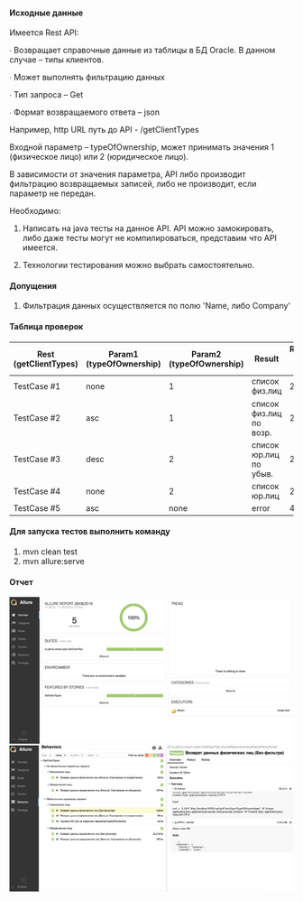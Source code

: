 #### Исходные данные

Имеется Rest API:

∙             Возвращает справочные данные из таблицы в БД Oracle. В данном случае – типы клиентов.

∙             Может выполнять фильтрацию данных

∙             Тип запроса – Get

∙             Формат возвращаемого ответа – json

 

Например, http URL путь до API - /getClientTypes

Входной параметр – typeOfOwnership, может принимать значения 1 (физическое лицо) или 2 (юридическое лицо).

В зависимости от значения параметра, API либо производит фильтрацию возвращаемых записей, либо не производит, если параметр не передан.

 

Необходимо:

1. Написать на java тесты на данное API. API можно замокировать, либо даже тесты могут не компилироваться, представим что API имеется.

2. Технологии тестирования можно выбрать самостоятельно. 

#### Допущения
1. Фильтрация данных осуществляется по полю 'Name, либо Company'


#### Таблица проверок
| Rest (getClientTypes) | Param1 (typeOfOwnership)  |  Param2 (typeOfOwnership)     |   Result   |  Response Status (http)   |
| --- | --- | --- | --- | --- | 
| TestCase #1           |       none                |                    1          |  список физ.лиц  | 200 |
| TestCase #2           |       asc                 |                    1          |  список физ.лиц по возр. | 200 | 
| TestCase #3           |       desc                |                    2          |  список юр.лиц по убыв. | 200 |
| TestCase #4           |       none                |                    2          |  список юр.лиц     | 200 |
| TestCase #5           |       asc                 |                   none        |    error           | 404 |        



#### Для запуска тестов выполнить команду
1. mvn clean test
2. mvn allure:serve


#### Отчет 
![alt text](https://github.com/artsok/training/blob/master/images/Allure%20Report%202018-08-28%2017-47-20.png)
![alt text](https://github.com/artsok/training/blob/master/images/Allure%20Report%202018-08-28%2017-48-36.png)